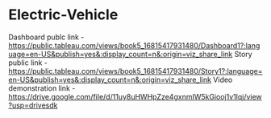 # Electric-Vehicle


Dashboard publc link -https://public.tableau.com/views/book5_16815417931480/Dashboard1?:language=en-US&publish=yes&:display_count=n&:origin=viz_share_link
Story public link -https://public.tableau.com/views/book5_16815417931480/Story1?:language=en-US&publish=yes&:display_count=n&:origin=viz_share_link
Video demonstration link -https://drive.google.com/file/d/11uy8uHWHpZze4gxnmIW5kGiooj1v1lqj/view?usp=drivesdk
